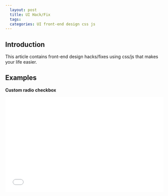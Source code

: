 ```yaml
---
  layout: post
  title: UI Hack/Fix
  tags:
  categories: UI front-end design css js
---
```


## Introduction

This article contains front-end design hacks/fixes using css/js that makes your life easier.<!--excerpt-->

## Examples

**Custom radio checkbox**

<iframe width="100%" height="300" src="//jsfiddle.net/hendryzhou889/ewaneuoa/embedded/html,css,result/" allowfullscreen="allowfullscreen" frameborder="0"></iframe>
